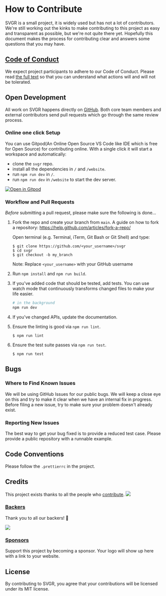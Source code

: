 # How to Contribute

SVGR is a small project, it is widely used but has not a lot of contributors. We're still working out the kinks to make contributing to this project as easy and transparent as possible, but we're not quite there yet. Hopefully this document makes the process for contributing clear and answers some questions that you may have.

## [Code of Conduct](https://github.com/gregberge/svgr/blob/master/CODE_OF_CONDUCT.md)

We expect project participants to adhere to our Code of Conduct. Please read [the full text](https://github.com/gregberge/svgr/blob/master/CODE_OF_CONDUCT.md) so that you can understand what actions will and will not be tolerated.

## Open Development

All work on SVGR happens directly on [GitHub](/). Both core team members and external contributors send pull requests which go through the same review process.

### Online one click Setup

You can use Gitpod(An Online Open Source VS Code like IDE which is free for Open Source) for contributing online. With a single click it will start a workspace and automatically:

- clone the `svgr` repo.
- install all the dependencies in `/` and `/website`.
- run `npm run dev` in `/`.
- run `npm run dev` in `/website` to start the dev server.

[![Open in Gitpod](https://gitpod.io/button/open-in-gitpod.svg)](https://gitpod.io/from-referrer/)

### Workflow and Pull Requests

_Before_ submitting a pull request, please make sure the following is done…

1.  Fork the repo and create your branch from `main`. A guide on how to fork a repository: https://help.github.com/articles/fork-a-repo/

    Open terminal (e.g. Terminal, iTerm, Git Bash or Git Shell) and type:

    ```sh-session
    $ git clone https://github.com/<your_username>/svgr
    $ cd svgr
    $ git checkout -b my_branch
    ```

    Note: Replace `<your_username>` with your GitHub username

2.  Run `npm install` and `npm run build`.

3.  If you've added code that should be tested, add tests. You can use watch mode that continuously transforms changed files to make your life easier.

    ```sh
    # in the background
    npm run dev
    ```

4.  If you've changed APIs, update the documentation.

5.  Ensure the linting is good via `npm run lint`.

    ```sh-session
    $ npm run lint
    ```

6.  Ensure the test suite passes via `npm run test`.

    ```sh-session
    $ npm run test
    ```

## Bugs

### Where to Find Known Issues

We will be using GitHub Issues for our public bugs. We will keep a close eye on this and try to make it clear when we have an internal fix in progress. Before filing a new issue, try to make sure your problem doesn't already exist.

### Reporting New Issues

The best way to get your bug fixed is to provide a reduced test case. Please provide a public repository with a runnable example.

## Code Conventions

Please follow the `.prettierrc` in the project.

## Credits

This project exists thanks to all the people who [contribute](CONTRIBUTING.md). <a href="https://github.com/gregberge/svgr/graphs/contributors"><img src="https://opencollective.com/svgr/contributors.svg?width=890&button=false" /></a>

### [Backers](https://opencollective.com/svgr#backer)

Thank you to all our backers! 🙏

<a href="https://opencollective.com/svgr#backers" target="_blank"><img src="https://opencollective.com/svgr/backers.svg?width=890"></a>

### [Sponsors](https://opencollective.com/svgr#sponsor)

Support this project by becoming a sponsor. Your logo will show up here with a link to your website.

## License

By contributing to SVGR, you agree that your contributions will be licensed under its MIT license.
